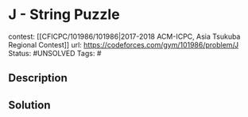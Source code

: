 # J - String Puzzle

contest: [[CFICPC/101986/101986|2017-2018 ACM-ICPC, Asia Tsukuba Regional Contest]]
url: https://codeforces.com/gym/101986/problem/J
Status: #UNSOLVED
Tags: #

## Description

## Solution

